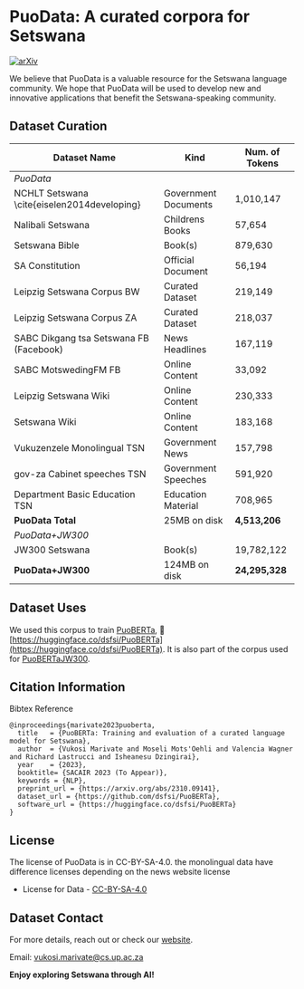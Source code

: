 # PuoData: A curated corpora for Setswana

[![arXiv](https://img.shields.io/badge/arXiv-2310.09141-b31b1b.svg)](https://arxiv.org/abs/2310.09141)

We believe that PuoData is a valuable resource for the Setswana language community. We hope that PuoData will be used to develop new and innovative applications that benefit the Setswana-speaking community.

## Dataset Curation

| Dataset Name | Kind | Num. of Tokens |
|---|---|---|
| *PuoData* |  |  |
| NCHLT Setswana \cite{eiselen2014developing} | Government Documents | 1,010,147 |
| Nalibali Setswana | Childrens Books | 57,654 |
| Setswana Bible | Book(s) | 879,630 |
| SA Constitution | Official Document | 56,194 |
| Leipzig Setswana Corpus BW | Curated Dataset | 219,149 |
| Leipzig Setswana Corpus ZA | Curated Dataset | 218,037 |
| SABC Dikgang tsa Setswana FB (Facebook) | News Headlines | 167,119 |
| SABC MotswedingFM FB | Online Content | 33,092 |
| Leipzig Setswana Wiki | Online Content | 230,333 |
| Setswana Wiki | Online Content | 183,168 |
| Vukuzenzele Monolingual TSN | Government News | 157,798 |
| gov-za Cabinet speeches TSN | Government Speeches | 591,920 |
| Department Basic Education TSN | Education Material | 708,965 |
| **PuoData Total** | 25MB on disk | **4,513,206** |
| *PuoData+JW300* |  |  |
| JW300 Setswana| Book(s) | 19,782,122 |
| **PuoData+JW300** | 124MB on disk | **24,295,328** |

## Dataset Uses

We used this corpus to train [PuoBERTa](https://github.com/dsfsi/PuoBERTa), 🤗 [https://huggingface.co/dsfsi/PuoBERTa](https://huggingface.co/dsfsi/PuoBERTa). It is also part of the corpus used for [PuoBERTaJW300](https://huggingface.co/dsfsi/PuoBERTaJW300). 

## Citation Information

Bibtex Reference

```
@inproceedings{marivate2023puoberta,
  title   = {PuoBERTa: Training and evaluation of a curated language model for Setswana},
  author  = {Vukosi Marivate and Moseli Mots'Oehli and Valencia Wagner and Richard Lastrucci and Isheanesu Dzingirai},
  year    = {2023},
  booktitle= {SACAIR 2023 (To Appear)},
  keywords = {NLP},
  preprint_url = {https://arxiv.org/abs/2310.09141},
  dataset_url = {https://github.com/dsfsi/PuoBERTa},
  software_url = {https://huggingface.co/dsfsi/PuoBERTa}
}
```

## License

The license of PuoData is in CC-BY-SA-4.0.  the monolingual data have difference licenses depending on the news website license
* License for Data - [CC-BY-SA-4.0](LICENSE)
  
## Dataset Contact

For more details, reach out or check our [website](https://dsfsi.github.io/).

Email: vukosi.marivate@cs.up.ac.za

**Enjoy exploring Setswana through AI!**
